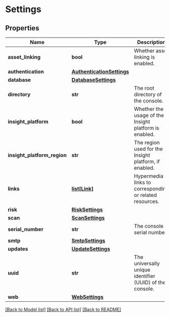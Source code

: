 # Settings

## Properties
Name | Type | Description | Notes
------------ | ------------- | ------------- | -------------
**asset_linking** | **bool** | Whether asset linking is enabled. | [optional] 
**authentication** | [**AuthenticationSettings**](AuthenticationSettings.md) |  | [optional] 
**database** | [**DatabaseSettings**](DatabaseSettings.md) |  | [optional] 
**directory** | **str** | The root directory of the console. | [optional] 
**insight_platform** | **bool** | Whether the usage of the Insight platform is enabled. | [optional] 
**insight_platform_region** | **str** | The region used for the Insight platform, if enabled. | [optional] 
**links** | [**list[Link]**](Link.md) | Hypermedia links to corresponding or related resources. | [optional] 
**risk** | [**RiskSettings**](RiskSettings.md) |  | [optional] 
**scan** | [**ScanSettings**](ScanSettings.md) |  | [optional] 
**serial_number** | **str** | The console serial number. | [optional] 
**smtp** | [**SmtpSettings**](SmtpSettings.md) |  | [optional] 
**updates** | [**UpdateSettings**](UpdateSettings.md) |  | [optional] 
**uuid** | **str** | The universally unique identifier (UUID) of the console. | [optional] 
**web** | [**WebSettings**](WebSettings.md) |  | [optional] 

[[Back to Model list]](../README.md#documentation-for-models) [[Back to API list]](../README.md#documentation-for-api-endpoints) [[Back to README]](../README.md)

